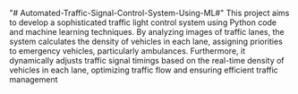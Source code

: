 "# Automated-Traffic-Signal-Control-System-Using-ML#" 
This project aims to develop a sophisticated traffic light control system using Python code and machine learning techniques. By analyzing images of traffic lanes, the system calculates the density of vehicles in each lane, assigning priorities to emergency vehicles, particularly ambulances. Furthermore, it dynamically adjusts traffic signal timings based on the real-time density of vehicles in each lane, optimizing traffic flow and ensuring efficient traffic management

